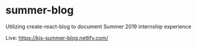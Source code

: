 # summer-blog
Utilizing create-react-blog to document Summer 2019 internship experience

Live: https://kjs-summer-blog.netlify.com/
